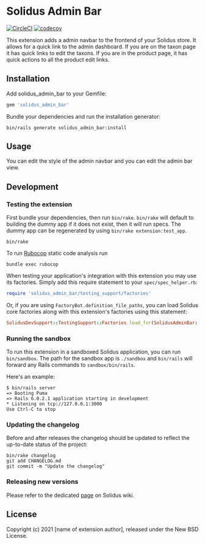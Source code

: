 # Solidus Admin Bar

[![CircleCI](https://circleci.com/gh/QuintinAdam/solidus_admin_bar.svg?style=shield)](https://circleci.com/gh/QuintinAdam/solidus_admin_bar)
[![codecov](https://codecov.io/gh/QuintinAdam/solidus_admin_bar/branch/master/graph/badge.svg)](https://codecov.io/gh/QuintinAdam/solidus_admin_bar)

This extension adds a admin navbar to the frontend of your Solidus store. It allows for a quick link to the admin dashboard. If you are on the taxon page it has quick links to edit the taxons. If you are in the product page, it has quick actions to all the product edit links.

## Installation

Add solidus_admin_bar to your Gemfile:

```ruby
gem 'solidus_admin_bar'
```

Bundle your dependencies and run the installation generator:

```shell
bin/rails generate solidus_admin_bar:install
```

## Usage

You can edit the style of the admin navbar and you can edit the admin bar view.

## Development

### Testing the extension

First bundle your dependencies, then run `bin/rake`. `bin/rake` will default to building the dummy
app if it does not exist, then it will run specs. The dummy app can be regenerated by using
`bin/rake extension:test_app`.

```shell
bin/rake
```

To run [Rubocop](https://github.com/bbatsov/rubocop) static code analysis run

```shell
bundle exec rubocop
```

When testing your application's integration with this extension you may use its factories.
Simply add this require statement to your `spec/spec_helper.rb`:

```ruby
require 'solidus_admin_bar/testing_support/factories'
```

Or, if you are using `FactoryBot.definition_file_paths`, you can load Solidus core
factories along with this extension's factories using this statement:

```ruby
SolidusDevSupport::TestingSupport::Factories.load_for(SolidusAdminBar::Engine)
```

### Running the sandbox

To run this extension in a sandboxed Solidus application, you can run `bin/sandbox`. The path for
the sandbox app is `./sandbox` and `bin/rails` will forward any Rails commands to
`sandbox/bin/rails`.

Here's an example:

```
$ bin/rails server
=> Booting Puma
=> Rails 6.0.2.1 application starting in development
* Listening on tcp://127.0.0.1:3000
Use Ctrl-C to stop
```

### Updating the changelog

Before and after releases the changelog should be updated to reflect the up-to-date status of
the project:

```shell
bin/rake changelog
git add CHANGELOG.md
git commit -m "Update the changelog"
```

### Releasing new versions

Please refer to the dedicated [page](https://github.com/solidusio/solidus/wiki/How-to-release-extensions) on Solidus wiki.

## License

Copyright (c) 2021 [name of extension author], released under the New BSD License.
